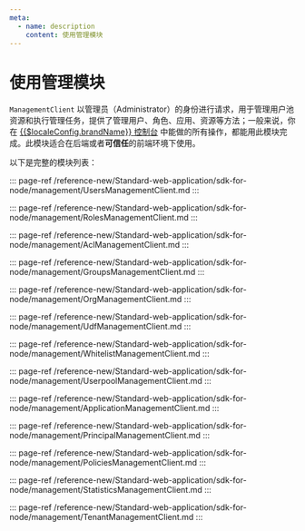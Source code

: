 ```yaml
---
meta:
  - name: description
    content: 使用管理模块
---
```


# 使用管理模块

<LastUpdated/>

`ManagementClient` 以管理员（Administrator）的身份进行请求，用于管理用户池资源和执行管理任务，提供了管理用户、角色、应用、资源等方法；一般来说，你在 [{{$localeConfig.brandName}} 控制台](https://console.authing.cn/console/userpool) 中能做的所有操作，都能用此模块完成。此模块适合在后端或者**可信任**的前端环境下使用。

以下是完整的模块列表：

::: page-ref /reference-new/Standard-web-application/sdk-for-node/management/UsersManagementClient.md
:::

::: page-ref /reference-new/Standard-web-application/sdk-for-node/management/RolesManagementClient.md
:::

::: page-ref /reference-new/Standard-web-application/sdk-for-node/management/AclManagementClient.md
:::

::: page-ref /reference-new/Standard-web-application/sdk-for-node/management/GroupsManagementClient.md
:::

::: page-ref /reference-new/Standard-web-application/sdk-for-node/management/OrgManagementClient.md
:::

::: page-ref /reference-new/Standard-web-application/sdk-for-node/management/UdfManagementClient.md
:::

::: page-ref /reference-new/Standard-web-application/sdk-for-node/management/WhitelistManagementClient.md
:::

::: page-ref /reference-new/Standard-web-application/sdk-for-node/management/UserpoolManagementClient.md
:::

::: page-ref /reference-new/Standard-web-application/sdk-for-node/management/ApplicationManagementClient.md
:::

::: page-ref /reference-new/Standard-web-application/sdk-for-node/management/PrincipalManagementClient.md
:::

::: page-ref /reference-new/Standard-web-application/sdk-for-node/management/PoliciesManagementClient.md
:::

::: page-ref /reference-new/Standard-web-application/sdk-for-node/management/StatisticsManagementClient.md
:::

::: page-ref /reference-new/Standard-web-application/sdk-for-node/management/TenantManagementClient.md
:::